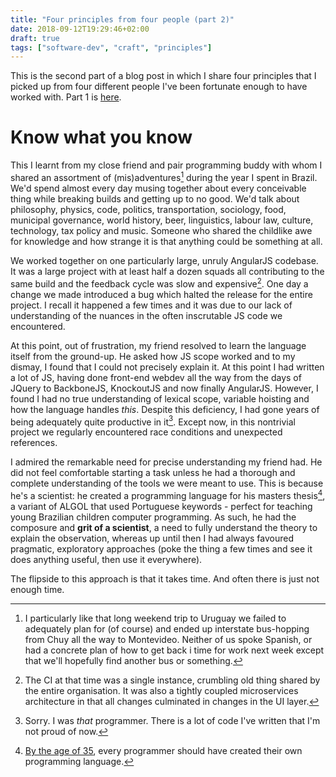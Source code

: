 ```yaml
---
title: "Four principles from four people (part 2)"
date: 2018-09-12T19:29:46+02:00
draft: true
tags: ["software-dev", "craft", "principles"]
---
```


This is the second part of a blog post in which I share four principles that I
picked up from four different people I've been fortunate enough to have
worked with. Part 1 is
[here](/posts/2018/09/four-principles-from-four-people-part-1/).

# Know what you know

This I learnt from my close friend and pair programming buddy with whom I
shared an assortment of (mis)adventures[^adventure] during the year I spent in
Brazil. We'd spend almost every day musing together about every conceivable
thing while breaking builds and getting up to no good. We'd talk about
philosophy, physics, code, politics, transportation, sociology, food, municipal
governance, world history, beer, linguistics, labour law, culture, technology,
tax policy and music. Someone who shared the childlike awe for knowledge and
how strange it is that anything could be something at all.

We worked together on one particularly large, unruly AngularJS
codebase. It was a large project with at least half a dozen squads all
contributing to the same build and the feedback cycle was slow and
expensive[^electric_commander]. One day a change we made introduced a bug which
halted the release for the entire project. I recall it happened a few times and
it was due to our lack of understanding of the nuances in the often inscrutable
JS code we encountered.

At this point, out of frustration, my friend resolved to learn the language
itself from the ground-up. He asked how JS scope worked and to my dismay, I
found that I could not precisely explain it. At this point I had written a lot
of JS, having done front-end webdev all the way from the days of JQuery to
BackboneJS, KnockoutJS and now finally AngularJS. However, I found I had no
true understanding of lexical scope, variable hoisting and how the language
handles _this_. Despite this deficiency, I had gone years of being adequately
quite productive in it[^js]. Except now, in this nontrivial project we regularly
encountered race conditions and unexpected references.

I admired the remarkable need for precise understanding my friend had. He did
not feel comfortable starting a task unless he had a thorough and complete
understanding of the tools we were meant to use. This is because he's a
scientist: he created a programming language for his masters thesis[^age], a
variant of ALGOL that used Portuguese keywords - perfect for teaching young
Brazilian children computer programming. As such, he had the composure and
**grit of a scientist**, a need to fully understand the theory to explain the
observation, whereas up until then I had always favoured pragmatic, exploratory
approaches (poke the thing a few times and see it does anything useful, then
use it everywhere).

The flipside to this approach is that it takes time. And often there is just not enough time. 

[^adventure]: I particularly like that long weekend trip to Uruguay we failed to adequately plan for (of course) and ended up interstate bus-hopping from Chuy all the way to Montevideo. Neither of us spoke Spanish, or had a concrete plan of how to get back i time for work next week except that we'll hopefully find another bus or something.
[^electric_commander]: The CI at that time was a single instance, crumbling old thing shared by the entire organisation. It was also a tightly coupled microservices architecture in that all changes culminated in changes in the UI layer.
[^js]: Sorry. I was _that_ programmer. There is a lot of code I've written that I'm not proud of now.
[^age]: [By the age of 35](https://knowyourmeme.com/memes/by-age-35), every programmer should have created their own programming language.

